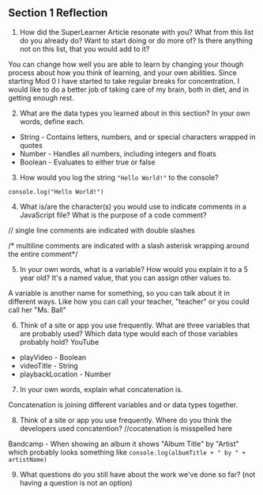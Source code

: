 ## Section 1 Reflection

1. How did the SuperLearner Article resonate with you? What from this list do you already do? Want to start doing or do more of? Is there anything not on this list, that you would add to it?

You can change how well you are able to learn by changing your though process
about how you think of learning, and your own abilities.
Since starting Mod 0 I have started to take regular breaks for concentration.
I would like to do a better job of taking care of my brain, both in diet, and
in getting enough rest.

2. What are the data types you learned about in this section? In your own words, define each.
  * String - Contains letters, numbers, and or special characters wrapped in quotes
  * Number - Handles all numbers, including integers and floats
  * Boolean - Evaluates to either true or false

3. How would you log the string `"Hello World!"` to the console?

`console.log("Hello World!")`

4. What is/are the character(s) you would use to indicate comments in a JavaScript file? What is the purpose of a code comment?

// single line comments are indicated with double slashes

/* multiline comments are indicated with a slash asterisk wrapping around the
entire comment*/

5. In your own words, what is a variable? How would you explain it to a 5 year old?
It's a named value, that you can assign other values to.

A variable is another name for something, so you can talk about it in different ways.
Like how you can call your teacher, "teacher" or you could call her "Ms. Ball"

6. Think of a site or app you use frequently. What are three variables that are probably used? Which data type would each of those variables probably hold?
YouTube
  * playVideo - Boolean
  * videoTitle - String
  * playbackLocation - Number

7. In your own words, explain what concatenation is.

Concatenation is joining different variables and or data types together.

8. Think of a site or app you use frequently. Where do you think the developers used concatention? //cocatenation is misspelled here

Bandcamp - When showing an album it shows "Album Title" by "Artist" which probably looks something like `console.log(albumTitle + " by " + artistName)`

9. What questions do you still have about the work we've done so far? (not having a question is not an option)
